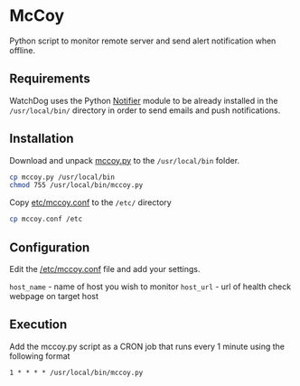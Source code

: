 # McCoy

Python script to monitor remote server and send alert notification when offline.

## Requirements

WatchDog uses the Python [Notifier](https://github.com/worfinator/Notifier) module to be already installed in the `/usr/local/bin/` directory in order to send emails and push notifications.

## Installation

Download and unpack [mccoy.py](mccoy.py) to the `/usr/local/bin` folder.

```bash
cp mccoy.py /usr/local/bin
chmod 755 /usr/local/bin/mccoy.py
```

Copy [etc/mccoy.conf](etc/mccoy.conf) to the `/etc/` directory

```bash
cp mccoy.conf /etc
```

## Configuration

Edit the [/etc/mccoy.conf](etc/mccoy.conf) file and add your settings.

`host_name` - name of host you wish to monitor
`host_url` - url of health check webpage on target host

## Execution

Add the mccoy.py script as a CRON job that runs every 1 minute using the following format

`1 * * * * /usr/local/bin/mccoy.py`
